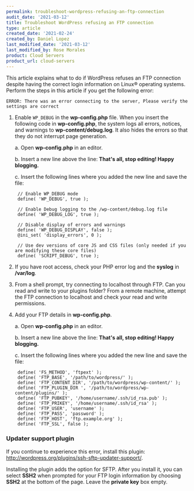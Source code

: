 ```yaml
---
permalink: troubleshoot-wordpress-refusing-an-ftp-connection
audit_date: '2021-03-12'
title: Troubleshoot WordPress refusing an FTP connection
type: article
created_date: '2021-02-24'
created_by: Daniel Lopez
last_modified_date: '2021-03-12'
last_modified_by: Rose Morales
product: Cloud Servers
product_url: cloud-servers
---
```


This article explains what to do if WordPress refuses an FTP connection despite having
the correct login information on Linux&reg; operating systems. Perform the steps
in this article if you get the following error:

    ERROR: There was an error connecting to the server, Please verify the settings are correct

1. Enable `WP_DEBUG` in the **wp-config.php** file. When you insert the following code in
    **wp-config.php**, the system logs all errors, notices, and warnings to
    **wp-content/debug.log**. It also hides the errors so that they do not interrupt page generation.

    a. Open **wp-config.php** in an editor.

    b. Insert a new line above the line: **That's all, stop editing! Happy blogging.**

    c. Insert the following lines where you added the new line and save the file:

        // Enable WP_DEBUG mode
        define( 'WP_DEBUG', true );

        // Enable Debug logging to the /wp-content/debug.log file
        define( 'WP_DEBUG_LOG', true );

        // Disable display of errors and warnings
        define( 'WP_DEBUG_DISPLAY', false );
        @ini_set( 'display_errors', 0 );

        // Use dev versions of core JS and CSS files (only needed if you are modifying these core files)
        define( 'SCRIPT_DEBUG', true );

2. If you have root access, check your PHP error log and the **syslog** in **/var/log**.
3. From a shell prompt, try connecting to localhost through FTP. Can you read and write to your plugins folder?
   From a remote machine, attempt the FTP connection to localhost and check your read and write permissions.
5. Add your FTP details in **wp-config.php**.

    a. Open **wp-config.php** in an editor.

    b. Insert a new line above the line: **That's all, stop editing! Happy blogging.**

    c. Insert the following lines where you added the new line and save the file:

        define( 'FS_METHOD', 'ftpext' );
        define( 'FTP_BASE', '/path/to/wordpress/' );
        define( 'FTP_CONTENT_DIR', '/path/to/wordpress/wp-content/' );
        define( 'FTP_PLUGIN_DIR ', '/path/to/wordpress/wp-content/plugins/' );
        define( 'FTP_PUBKEY', '/home/username/.ssh/id_rsa.pub' );
        define( 'FTP_PRIKEY', '/home/username/.ssh/id_rsa' );
        define( 'FTP_USER', 'username' );
        define( 'FTP_PASS', 'password' );
        define( 'FTP_HOST', 'ftp.example.org' );
        define( 'FTP_SSL', false );

### Updater support plugin

If you continue to experience this error, install this plugin:
http://wordpress.org/plugins/ssh-sftp-updater-support/.

Installing the plugin adds the option for SFTP. After you install it, you can select **SSH2** when prompted for
your FTP login information by choosing **SSH2** at the bottom of the page. Leave the **private key** box empty.
